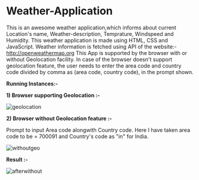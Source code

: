 # Weather-Application
This is an awesome weather application,which informs about current Location's name, Weather-description, Temprature, Windspeed and Humidity.
This weather application is made using HTML, CSS and JavaScript.
Weather information is fetched using API of the website:- http://openweathermap.org
This App is supported by the browser with or without Geolocation facility.
In case of the browser doesn't support geolocation feature, the user needs to enter the area code and country code divided by comma as (area code, country code), in the prompt shown.

**Running Instances:-**

**1) Browser supporting Geolocation :-**

![geolocation](https://user-images.githubusercontent.com/31280303/46946822-9a779480-d096-11e8-997f-aa35553ce3e2.png)

**2) Browser without Geolocation feature :-**

Prompt to input Area code alongwith Country code.
Here I have taken area code to be = 700091 and Country's code as "in" for India.

![withoutgeo](https://user-images.githubusercontent.com/31280303/46947087-62bd1c80-d097-11e8-98f1-ebed921e7de2.png)

**Result :-**

![afterwithout](https://user-images.githubusercontent.com/31280303/46947207-c34c5980-d097-11e8-9784-1c38f282f50d.png)

